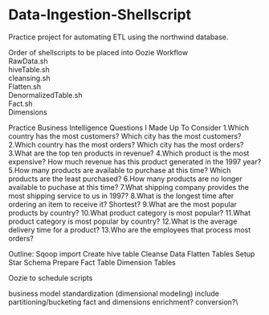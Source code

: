 # Data-Ingestion-Shellscript
Practice project for automating ETL using the northwind database.

Order of shellscripts to be placed into Oozie Workflow\
RawData.sh \
hiveTable.sh\
cleansing.sh \
Flatten.sh \
DenormalizedTable.sh \
Fact.sh\
Dimensions

Practice Business Intelligence Questions I Made Up To Consider
1.Which country has the most customers? Which city has the most customers?
2.Which country has the most orders? Which city has the most orders?
3.What are the top ten products in revenue? 
4.Which product is the most expensive? How much revenue has this product generated in the 1997 year?
5.How many products are available to purchase at this time? Which products are the least purchased?
6.How many products are no longer available to puchase at this time?
7.What shipping company provides the most shipping service to us in 1997?
8.What is the longest time after ordering an item to receive it? Shortest? 
9.What are the most popular products by country?
10.What product category is most popular? 
11.What product category is most popular by country?
12.What is the average delivery time for a product?
13.Who are the employees that process most orders? 


Outline:
Sqoop import
Create hive table
Cleanse Data
Flatten Tables
Setup Star Schema
Prepare Fact Table
Dimension Tables

Oozie to schedule scripts


business model standardization
(dimensional modeling) include partitioning/bucketing
fact and dimensions
enrichment?
conversion?\
